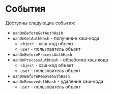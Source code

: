 # События

Доступны следующие события:

* `uahOnBeforeGetAuthHash`
* `uahOnGetAuthHash` - получение хэш-кода
    * `object` - хэш-код объект
    * `user` - пользователь объект
* `uahOnBeforeProcessAuthHash`
* `uahOnProcessAuthHash` - обработка хэш-кода
    * `object` - хэш-код объект
    * `user` - пользователь объект
* `uahOnBeforeRemoveAuthHash`
* `uahOnRemoveAuthHash` - удаление хэш-кода
    * `user` - пользователь объект
